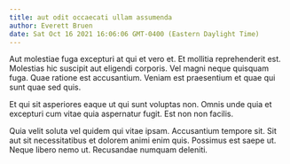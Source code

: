 ```yaml
---
title: aut odit occaecati ullam assumenda
author: Everett Bruen
date: Sat Oct 16 2021 16:06:06 GMT-0400 (Eastern Daylight Time)
---
```

Aut molestiae fuga excepturi at qui et vero et. Et mollitia reprehenderit est. Molestias hic suscipit aut eligendi corporis. Vel magni neque quisquam fuga. Quae ratione est accusantium. Veniam est praesentium et quae qui sunt quae sed quis.

 Et qui sit asperiores eaque ut qui sunt voluptas non. Omnis unde quia et excepturi cum vitae quia aspernatur fugit. Est non non facilis.

 Quia velit soluta vel quidem qui vitae ipsam. Accusantium tempore sit. Sit aut sit necessitatibus et dolorem animi enim quis. Possimus est saepe ut. Neque libero nemo ut. Recusandae numquam deleniti.
